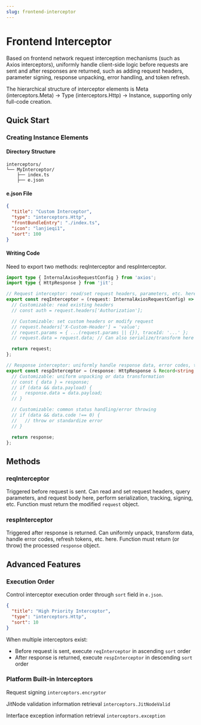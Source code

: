 ```yaml
---
slug: frontend-interceptor
---
```

# Frontend Interceptor
Based on frontend network request interception mechanisms (such as Axios interceptors), uniformly handle client-side logic before requests are sent and after responses are returned, such as adding request headers, parameter signing, response unpacking, error handling, and token refresh.

The hierarchical structure of interceptor elements is Meta (interceptors.Meta) → Type (interceptors.Http) → Instance, supporting only full-code creation.

## Quick Start
### Creating Instance Elements
#### Directory Structure
```text title="Recommended Frontend Interceptor Element Directory Structure"
interceptors/
└── MyInterceptor/
    ├── index.ts
    ├── e.json
```

#### e.json File
```json title="Frontend Interceptor e.json Example"
{
  "title": "Custom Interceptor",
  "type": "interceptors.Http",
  "frontBundleEntry": "./index.ts",
  "icon": "lanjieqi1",
  "sort": 100
}
```

#### Writing Code
Need to export two methods: reqInterceptor and respInterceptor.

```typescript title="index.ts (Template)"
import type { InternalAxiosRequestConfig } from 'axios';
import type { HttpResponse } from 'jit';

// Request interceptor: read/set request headers, parameters, etc. here; finally return request
export const reqInterceptor = (request: InternalAxiosRequestConfig) => {
  // Customizable: read existing headers
  // const auth = request.headers['Authorization'];

  // Customizable: set custom headers or modify request
  // request.headers['X-Custom-Header'] = 'value';
  // request.params = { ...(request.params || {}), traceId: '...' };
  // request.data = request.data; // Can also serialize/transform here

  return request;
};

// Response interceptor: uniformly handle response data, error codes, token refresh, etc. here; finally return response
export const respInterceptor = (response: HttpResponse & Record<string, any>) => {
  // Customizable: uniform unpacking or data transformation
  // const { data } = response;
  // if (data && data.payload) {
  //   response.data = data.payload;
  // }

  // Customizable: common status handling/error throwing
  // if (data && data.code !== 0) {
  //   // throw or standardize error
  // }

  return response;
};
```

## Methods
### reqInterceptor
Triggered before request is sent. Can read and set request headers, query parameters, and request body here, perform serialization, tracking, signing, etc. Function must return the modified `request` object.

### respInterceptor
Triggered after response is returned. Can uniformly unpack, transform data, handle error codes, refresh tokens, etc. here. Function must return (or throw) the processed `response` object.

## Advanced Features
### Execution Order
Control interceptor execution order through `sort` field in `e.json`.

```json title="Set Execution Order"
{
  "title": "High Priority Interceptor",
  "type": "interceptors.Http",
  "sort": 10
}
```

When multiple interceptors exist:
- Before request is sent, execute `reqInterceptor` in ascending `sort` order
- After response is returned, execute `respInterceptor` in descending `sort` order

### Platform Built-in Interceptors
Request signing `interceptors.encryptor`

JitNode validation information retrieval `interceptors.JitNodeValid`

Interface exception information retrieval `interceptors.exception`